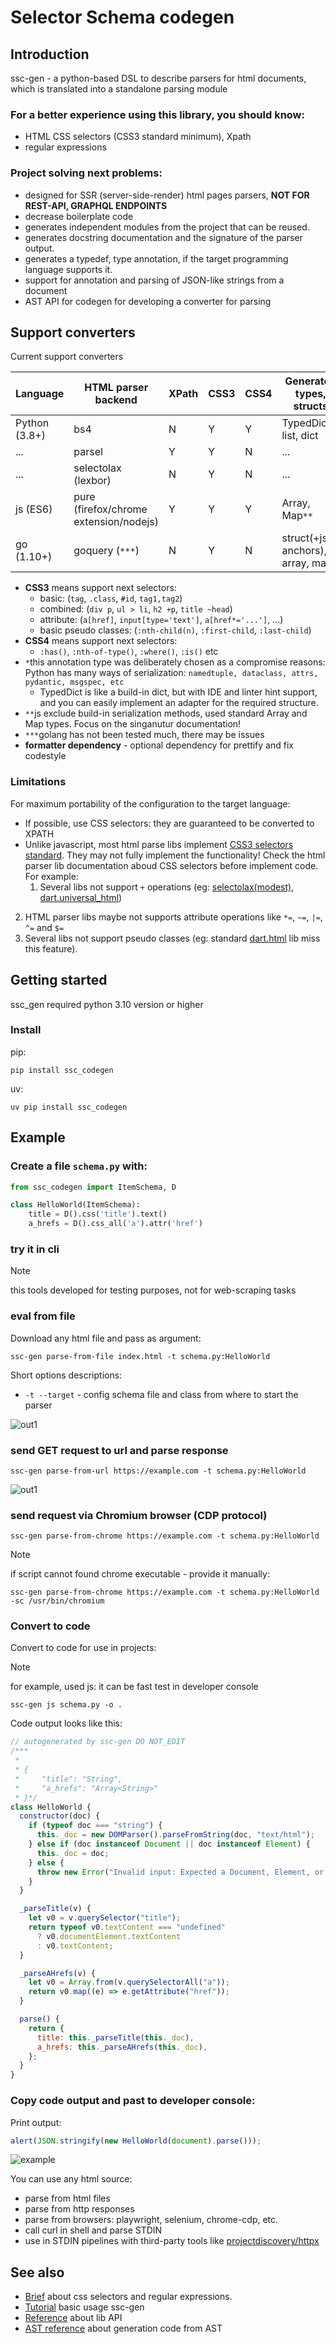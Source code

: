 # Selector Schema codegen

## Introduction

ssc-gen - a python-based DSL to describe parsers for html documents, which is translated into a standalone parsing module

### For a better experience using this library, you should know:

- HTML CSS selectors (CSS3 standard minimum), Xpath
- regular expressions

### Project solving next problems:

- designed for SSR (server-side-render) html pages parsers, **NOT FOR REST-API, GRAPHQL ENDPOINTS**
- decrease boilerplate code
- generates independent modules from the project that can be reused.
- generates docstring documentation and the signature of the parser output.
- generates a typedef, type annotation, if the target programming language supports it.
- support for annotation and parsing of JSON-like strings from a document
- AST API for codegen for developing a converter for parsing

## Support converters

Current support converters

| Language      | HTML parser backend                    | XPath | CSS3 | CSS4 | Generated types, structs          | formatter dependency |
| ------------- | -------------------------------------- | ----- | ---- | ---- | --------------------------------- | -------------------- |
| Python (3.8+) | bs4                                    | N     | Y    | Y    | TypedDict`*`, list, dict          | ruff                 |
| ...           | parsel                                 | Y     | Y    | N    | ...                               | ...                  |
| ...           | selectolax (lexbor)                    | N     | Y    | N    | ...                               | ...                  |
| js (ES6)      | pure (firefox/chrome extension/nodejs) | Y     | Y    | Y    | Array, Map`**`                    | prettier             |
| go (1.10+)    | goquery (`***`)                        | N     | Y    | N    | struct(+json anchors), array, map | gofmt                |

- **CSS3** means support next selectors:
  - basic: (`tag`, `.class`, `#id`, `tag1,tag2`)
  - combined: (`div p`, `ul > li`, `h2 +p`, `title ~head`)
  - attribute: (`a[href]`, `input[type='text']`, `a[href*='...']`, ...)
  - basic pseudo classes: (`:nth-child(n)`, `:first-child`, `:last-child`)
- **CSS4** means support next selectors:
  - `:has()`, `:nth-of-type()`, `:where()`, `:is()` etc
- `*`this annotation type was deliberately chosen as a compromise reasons:
  Python has many ways of serialization: `namedtuple, dataclass, attrs, pydantic, msgspec, etc`
  - TypedDict is like a build-in dict, but with IDE and linter hint support, and you can easily implement an adapter for the required structure.
- `**`js exclude build-in serialization methods, used standard Array and Map types. Focus on the singanutur documentation!
- `***`golang has not been tested much, there may be issues
- **formatter dependency** - optional dependency for prettify and fix codestyle

### Limitations

For maximum portability of the configuration to the target language:

- If possible, use CSS selectors: they are guaranteed to be converted to XPATH
- Unlike javascript, most html parse libs implement [CSS3 selectors standard](https://www.w3.org/TR/selectors-3/). They may not fully implement the functionality!
  Check the html parser lib documentation aboud CSS selectors before implement code. For example:
    1. Several libs not support `+` operations (eg: [selectolax(modest)](https://github.com/rushter/selectolax), [dart.universal_html](https://pub.dev/packages/universal_html))
2. HTML parser libs maybe not supports attribute operations like `*=`, `~=`, `|=`, `^=` and `$=`
3. Several libs not support pseudo classes (eg: standard [dart.html](https://dart.dev/libraries/dart-html) lib miss this feature).

## Getting started

ssc_gen required python 3.10 version or higher

### Install

pip:

```shell
pip install ssc_codegen
```

uv:

```shell
uv pip install ssc_codegen
```

## Example

### Create a file `schema.py` with:

```python
from ssc_codegen import ItemSchema, D

class HelloWorld(ItemSchema):
    title = D().css('title').text()
    a_hrefs = D().css_all('a').attr('href')
```

### try it in cli

> [!note]
> this tools developed for testing purposes, not for web-scraping tasks

### eval from file

Download any html file and pass as argument:

```shell
ssc-gen parse-from-file index.html -t schema.py:HelloWorld
```

Short options descriptions:

- `-t --target` - config schema file and class from where to start the parser

![out1](docs/assets/parse_from_file.gif)

### send GET request to url and parse response

```shell
ssc-gen parse-from-url https://example.com -t schema.py:HelloWorld
```

![out1](docs/assets/parse_from_url.gif)

### send request via Chromium browser (CDP protocol)

```shell
ssc-gen parse-from-chrome https://example.com -t schema.py:HelloWorld
```

> [!note]
> if script cannot found chrome executable - provide it manually:

```shell
ssc-gen parse-from-chrome https://example.com -t schema.py:HelloWorld -sc /usr/bin/chromium
```

### Convert to code

Convert to code for use in projects:

> [!note]
> for example, used js: it can be fast test in developer console

```shell
ssc-gen js schema.py -o .
```

Code output looks like this:

```javascript
// autogenerated by ssc-gen DO NOT_EDIT
/***
 *
 * {
 *     "title": "String",
 *     "a_hrefs": "Array<String>"
 * }*/
class HelloWorld {
  constructor(doc) {
    if (typeof doc === "string") {
      this._doc = new DOMParser().parseFromString(doc, "text/html");
    } else if (doc instanceof Document || doc instanceof Element) {
      this._doc = doc;
    } else {
      throw new Error("Invalid input: Expected a Document, Element, or string");
    }
  }

  _parseTitle(v) {
    let v0 = v.querySelector("title");
    return typeof v0.textContent === "undefined"
      ? v0.documentElement.textContent
      : v0.textContent;
  }

  _parseAHrefs(v) {
    let v0 = Array.from(v.querySelectorAll("a"));
    return v0.map((e) => e.getAttribute("href"));
  }

  parse() {
    return {
      title: this._parseTitle(this._doc),
      a_hrefs: this._parseAHrefs(this._doc),
    };
  }
}
```

### Copy code output and past to developer console:

Print output:

```javascript
alert(JSON.stringify(new HelloWorld(document).parse()));
```

![example](docs/assets/example.png)

You can use any html source:

- parse from html files
- parse from http responses
- parse from browsers: playwright, selenium, chrome-cdp, etc.
- call curl in shell and parse STDIN
- use in STDIN pipelines with third-party tools like [projectdiscovery/httpx](https://github.com/projectdiscovery/httpx)

## See also

- [Brief](docs/brief.md) about css selectors and regular expressions.
- [Tutorial](docs/tutorial.md) basic usage ssc-gen
- [Reference](docs/reference.md) about lib API
- [AST reference](docs/ast_reference.md) about generation code from AST
